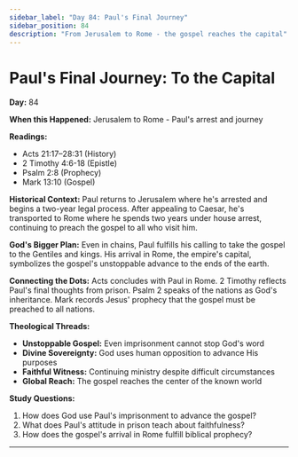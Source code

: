 ```yaml
---
sidebar_label: "Day 84: Paul's Final Journey"
sidebar_position: 84
description: "From Jerusalem to Rome - the gospel reaches the capital"
---
```


# Paul's Final Journey: To the Capital

**Day:** 84

**When this Happened:** Jerusalem to Rome - Paul's arrest and journey

**Readings:**
- Acts 21:17–28:31 (History)
- 2 Timothy 4:6-18 (Epistle)
- Psalm 2:8 (Prophecy)
- Mark 13:10 (Gospel)

**Historical Context:** Paul returns to Jerusalem where he's arrested and begins a two-year legal process. After appealing to Caesar, he's transported to Rome where he spends two years under house arrest, continuing to preach the gospel to all who visit him.

**God's Bigger Plan:** Even in chains, Paul fulfills his calling to take the gospel to the Gentiles and kings. His arrival in Rome, the empire's capital, symbolizes the gospel's unstoppable advance to the ends of the earth.

**Connecting the Dots:** Acts concludes with Paul in Rome. 2 Timothy reflects Paul's final thoughts from prison. Psalm 2 speaks of the nations as God's inheritance. Mark records Jesus' prophecy that the gospel must be preached to all nations.

****Theological Threads:****
- **Unstoppable Gospel:** Even imprisonment cannot stop God's word
- **Divine Sovereignty:** God uses human opposition to advance His purposes
- **Faithful Witness:** Continuing ministry despite difficult circumstances
- **Global Reach:** The gospel reaches the center of the known world

**Study Questions:**
1. How does God use Paul's imprisonment to advance the gospel?
2. What does Paul's attitude in prison teach about faithfulness?
3. How does the gospel's arrival in Rome fulfill biblical prophecy?

---